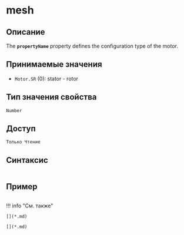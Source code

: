 # mesh

## Описание
The <b>`propertyName`</b> property defines the configuration type of the motor.

## Принимаемые значения
- `Motor.SR` (0): stator - rotor

## Тип значения свойства
`Number`

## Доступ
`Только Чтение`

## Синтаксис
``` javascript

```
## Пример
``` javascript linenums="1"
```
!!! info "См. также"

    [](*.md)
	
	[](*.md)